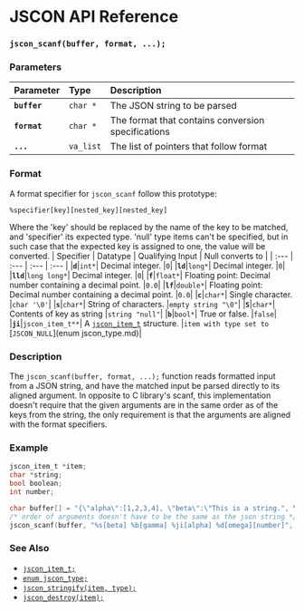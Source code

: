 # JSCON API Reference

### `jscon_scanf(buffer, format, ...);`

### Parameters

| Parameter | Type | Description |
| :--- | :--- | :--- |
|**`buffer`**|`char *`| The JSON string to be parsed |
|**`format`**|`char *`| The format that contains conversion specifications  |
|**`...`**|`va_list`| The list of pointers that follow format |

### Format

A format specifier for `jscon_scanf` follow this prototype:

`%specifier[key][nested_key][nested_key]`

Where the 'key' should be replaced by the name of the key to be matched, and 'specifier' its expected type.
'null' type items can't be specified, but in such case that the expected key is assigned to one, the value will be converted.
| Specifier | Datatype | Qualifying Input | Null converts to |
| :--- | :--- | :--- | :--- |
|**`d`**|`int*`| Decimal integer. |`0`|
|**`ld`**|`long*`| Decimal integer. |`0`|
|**`lld`**|`long long*`| Decimal integer. |`0`|
|**`f`**|`float*`| Floating point: Decimal number containing a decimal point. |`0.0`|
|**`lf`**|`double*`| Floating point: Decimal number containing a decimal point. |`0.0`|
|**`c`**|`char*`| Single character. |`char '\0'`|
|**`s`**|`char*`| String of characters. |`empty string "\0"`|
|**`S`**|`char*`| Contents of key as string |`string "null"`|
|**`b`**|`bool*`| True or false. |`false`|
|**`ji`**|`jscon_item_t**`| A [`jscon_item_t`](jscon_item_t.md) structure. |`item with type set to `[`JSCON_NULL`](enum jscon_type.md)|

### Description

The `jscon_scanf(buffer, format, ...);` function reads formatted input from a JSON string, and have the matched input be parsed directly to its aligned argument. In opposite to C library's scanf, this implementation doesn't require that the given arguments are in the same order as of the keys from the string, the only requirement is that the arguments are aligned with the format specifiers.

### Example

```c
jscon_item_t *item;
char *string;
bool boolean;
int number;

char buffer[] = "{\"alpha\":[1,2,3,4], \"beta\":\"This is a string.", \"gamma\":true, \"omega\":{\"number\":1}}";
/* order of arguments doesn't have to be the same as the json string */
jscon_scanf(buffer, "%s[beta] %b[gamma] %ji[alpha] %d[omega][number]", string, &boolean, &item, &number);
```

### See Also

* [`jscon_item_t;`](jscon_item_t.md)
* [`enum jscon_type;`](jscon_type.md)
* [`jscon_stringify(item, type);`](jscon_stringify.md)
* [`jscon_destroy(item);`](jscon_destroy.md)
